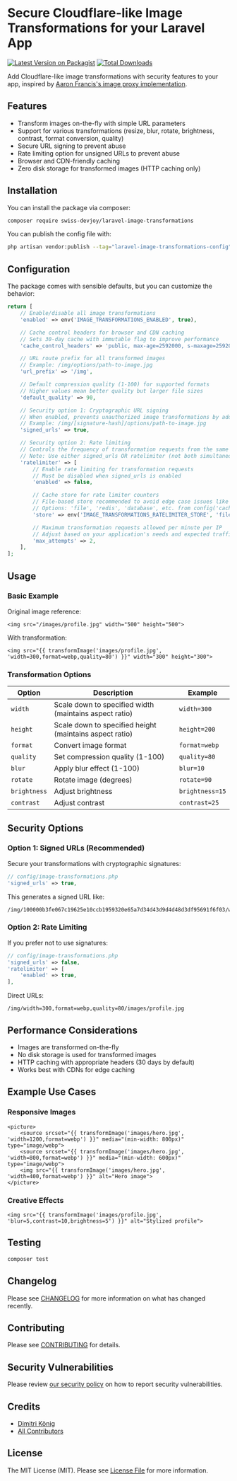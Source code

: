 # Secure Cloudflare-like Image Transformations for your Laravel App

[![Latest Version on Packagist](https://img.shields.io/packagist/v/swiss-devjoy/laravel-image-transformations.svg?style=flat-square)](https://packagist.org/packages/swiss-devjoy/laravel-image-transformations)
[![Total Downloads](https://img.shields.io/packagist/dt/swiss-devjoy/laravel-image-transformations.svg?style=flat-square)](https://packagist.org/packages/swiss-devjoy/laravel-image-transformations)

Add Cloudflare-like image transformations with security features to your app, inspired by [Aaron Francis's image proxy implementation](https://aaronfrancis.com/2025/a-cookieless-cache-friendly-image-proxy-in-laravel-inspired-by-cloudflare-9e95f7e0).

## Features

- Transform images on-the-fly with simple URL parameters
- Support for various transformations (resize, blur, rotate, brightness, contrast, format conversion, quality)
- Secure URL signing to prevent abuse
- Rate limiting option for unsigned URLs to prevent abuse
- Browser and CDN-friendly caching
- Zero disk storage for transformed images (HTTP caching only)

## Installation

You can install the package via composer:

```bash
composer require swiss-devjoy/laravel-image-transformations
```

You can publish the config file with:

```bash
php artisan vendor:publish --tag="laravel-image-transformations-config"
```

## Configuration

The package comes with sensible defaults, but you can customize the behavior:

```php
return [
    // Enable/disable all image transformations
    'enabled' => env('IMAGE_TRANSFORMATIONS_ENABLED', true),

    // Cache control headers for browser and CDN caching
    // Sets 30-day cache with immutable flag to improve performance
    'cache_control_headers' => 'public, max-age=2592000, s-maxage=2592000, immutable',

    // URL route prefix for all transformed images
    // Example: /img/options/path-to-image.jpg
    'url_prefix' => '/img',

    // Default compression quality (1-100) for supported formats
    // Higher values mean better quality but larger file sizes
    'default_quality' => 90,

    // Security option 1: Cryptographic URL signing
    // When enabled, prevents unauthorized image transformations by adding a signature hash to URLs
    // Example: /img/[signature-hash]/options/path-to-image.jpg
    'signed_urls' => true,

    // Security option 2: Rate limiting
    // Controls the frequency of transformation requests from the same client
    // Note: Use either signed_urls OR ratelimiter (not both simultaneously)
    'ratelimiter' => [
        // Enable rate limiting for transformation requests
        // Must be disabled when signed_urls is enabled
        'enabled' => false,

        // Cache store for rate limiter counters
        // File-based store recommended to avoid edge case issues like database locks
        // Options: 'file', 'redis', 'database', etc. from config('cache.stores')
        'store' => env('IMAGE_TRANSFORMATIONS_RATELIMITER_STORE', 'file'),

        // Maximum transformation requests allowed per minute per IP
        // Adjust based on your application's needs and expected traffic
        'max_attempts' => 2,
    ],
];
```

## Usage

### Basic Example

Original image reference:

```blade
<img src="/images/profile.jpg" width="500" height="500">
```

With transformation:
```blade
<img src="{{ transformImage('images/profile.jpg', 'width=300,format=webp,quality=80') }}" width="300" height="300">
```

### Transformation Options

| Option | Description | Example |
|--------|-------------|---------|
| `width` | Scale down to specified width (maintains aspect ratio) | `width=300` |
| `height` | Scale down to specified height (maintains aspect ratio) | `height=200` |
| `format` | Convert image format | `format=webp` |
| `quality` | Set compression quality (1-100) | `quality=80` |
| `blur` | Apply blur effect (1-100) | `blur=10` |
| `rotate` | Rotate image (degrees) | `rotate=90` |
| `brightness` | Adjust brightness | `brightness=15` |
| `contrast` | Adjust contrast | `contrast=25` |

## Security Options

### Option 1: Signed URLs (Recommended)

Secure your transformations with cryptographic signatures:

```php
// config/image-transformations.php
'signed_urls' => true,
```

This generates a signed URL like:
```
/img/100000b3fe067c19625e10ccb1959320e65a7d34d43d9d4d48d3df95691f6f03/width=300,format=webp,quality=80/images/profile.jpg
```

### Option 2: Rate Limiting

If you prefer not to use signatures:

```php
// config/image-transformations.php
'signed_urls' => false,
'ratelimiter' => [
    'enabled' => true,
],
```

Direct URLs:
```
/img/width=300,format=webp,quality=80/images/profile.jpg
```

## Performance Considerations

- Images are transformed on-the-fly
- No disk storage is used for transformed images
- HTTP caching with appropriate headers (30 days by default)
- Works best with CDNs for edge caching

## Example Use Cases

### Responsive Images

```blade
<picture>
    <source srcset="{{ transformImage('images/hero.jpg', 'width=1200,format=webp') }}" media="(min-width: 800px)" type="image/webp">
    <source srcset="{{ transformImage('images/hero.jpg', 'width=800,format=webp') }}" media="(min-width: 600px)" type="image/webp">
    <img src="{{ transformImage('images/hero.jpg', 'width=400,format=webp') }}" alt="Hero image">
</picture>
```

### Creative Effects

```blade
<img src="{{ transformImage('images/profile.jpg', 'blur=5,contrast=10,brightness=5') }}" alt="Stylized profile">
```

## Testing

```bash
composer test
```

## Changelog

Please see [CHANGELOG](CHANGELOG.md) for more information on what has changed recently.

## Contributing

Please see [CONTRIBUTING](CONTRIBUTING.md) for details.

## Security Vulnerabilities

Please review [our security policy](../../security/policy) on how to report security vulnerabilities.

## Credits

- [Dimitri König](https://github.com/dimitri-koenig)
- [All Contributors](../../contributors)

## License

The MIT License (MIT). Please see [License File](LICENSE.md) for more information.
